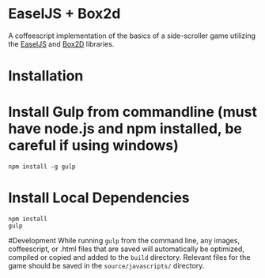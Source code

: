 # EaselJS + Box2d
A coffeescript implementation of the basics of a side-scroller game utilizing the [EaselJS](www.createjs.com/#!/EaselJS) and [Box2D](https://code.google.com/p/box2dweb/) libraries.

# Installation

# Install Gulp from commandline (must have node.js and npm installed, be careful if using windows)

	npm install -g gulp

# Install Local Dependencies
	npm install
	gulp


#Development
While running `gulp` from the command line, any images, coffeescript, or .html files that are saved will automatically be optimized, compiled or copied and added to the `build` directory.
Relevant files for the game should be saved in the `source/javascripts/` directory.